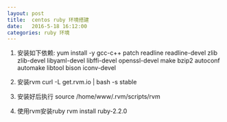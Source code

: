 ```yaml
---
layout: post
title:  centos ruby 环境搭建
date:   2016-5-18 16:12:00
categories: ruby 环境
---
```


1. 安装如下依赖:
yum install -y gcc-c++ patch readline readline-devel zlib zlib-devel libyaml-devel libffi-devel openssl-devel make bzip2 autoconf automake libtool bison iconv-devel

2. 安装rvm
curl -L get.rvm.io | bash -s stable

3. 安装好后执行
source /home/www/.rvm/scripts/rvm

4. 使用rvm安装ruby
 rvm install ruby-2.2.0


